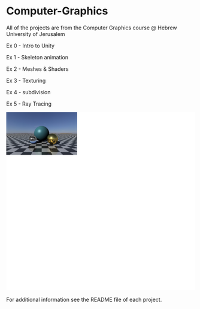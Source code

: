 # Computer-Graphics

All of the projects are from the Computer Graphics course @ Hebrew University of Jerusalem

Ex 0 - Intro to Unity

Ex 1 - Skeleton animation

Ex 2 - Meshes & Shaders

Ex 3 - Texturing

Ex 4 - subdivision

Ex 5 - Ray Tracing


![picture](img5.png)


For additional information see the README file of each project.


